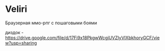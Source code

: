 # Veliri
Браузерная ммо-рпг с пошаговыми боями

диздок - https://drive.google.com/file/d/17Fi9x18PkgwWcgjUVZIyVIXbkhoryGCF/view?usp=sharing
